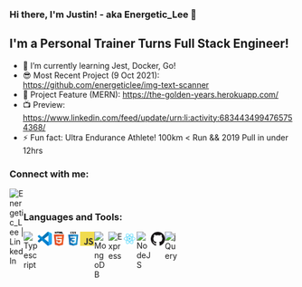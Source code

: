 ### Hi there, I'm Justin! - aka Energetic_Lee 👋

## I'm a Personal Trainer Turns Full Stack Engineer!

- 🌱 I’m currently learning Jest, Docker, Go!
- 😎 Most Recent Project (9 Oct 2021): https://github.com/energeticlee/img-text-scanner
- 🥅 Project Feature (MERN): https://the-golden-years.herokuapp.com/
- 📺 Preview: https://www.linkedin.com/feed/update/urn:li:activity:6834434994765754368/
- ⚡  Fun fact: Ultra Endurance Athlete! 100km < Run && 2019 Pull in under 12hrs

### Connect with me:

[<img align="left" alt="Energetic_Lee | LinkedIn" width="25px" src="https://cdn.jsdelivr.net/npm/simple-icons@v3/icons/linkedin.svg" />][linkedin]

<br />

### Languages and Tools:

<img align="left" src="https://upload.wikimedia.org/wikipedia/commons/thumb/4/4c/Typescript_logo_2020.svg/1200px-Typescript_logo_2020.svg.png" alt="Typescript" width="25px"/>
<img align="left" src="https://raw.githubusercontent.com/github/explore/80688e429a7d4ef2fca1e82350fe8e3517d3494d/topics/visual-studio-code/visual-studio-code.png" alt="Visual Studio Code" width="25px"/>
<img align="left" src="https://raw.githubusercontent.com/github/explore/80688e429a7d4ef2fca1e82350fe8e3517d3494d/topics/html/html.png" alt="HTML5" width="25px"/>
<img align="left" src="https://raw.githubusercontent.com/github/explore/80688e429a7d4ef2fca1e82350fe8e3517d3494d/topics/css/css.png" alt="CSS3" width="25px"/>
<img align="left" src="https://raw.githubusercontent.com/github/explore/80688e429a7d4ef2fca1e82350fe8e3517d3494d/topics/javascript/javascript.png" alt="JavaScript" width="25px"/>
<img align="left" src="https://i.imgur.com/r8sLcN9.png" alt="MongoDB" width="25px"/>
<img align="left" src="https://i.imgur.com/oFBQKDq.png" alt="Express" width="25px"/>
<img align="left" src="https://raw.githubusercontent.com/github/explore/80688e429a7d4ef2fca1e82350fe8e3517d3494d/topics/react/react.png" alt="React" width="25px"/>
<img align="left" src="https://i.imgur.com/P85uxlN.png" alt="NodeJS" width="25px"/>
<img align="left" src="https://raw.githubusercontent.com/github/explore/78df643247d429f6cc873026c0622819ad797942/topics/github/github.png" alt="Github" width="25px"/>

<img align="left" src="https://i.imgur.com/Yo6hfAt.png" alt="jQuery" width="25px"/>

[linkedin]: https://www.linkedin.com/in/justinlee-yl/
